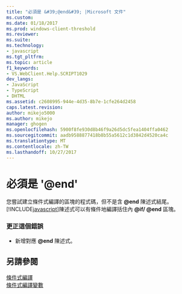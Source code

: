 ```yaml
---
title: "必須是 &#39;@end&#39; |Microsoft 文件"
ms.custom: 
ms.date: 01/18/2017
ms.prod: windows-client-threshold
ms.reviewer: 
ms.suite: 
ms.technology:
- javascript
ms.tgt_pltfrm: 
ms.topic: article
f1_keywords:
- VS.WebClient.Help.SCRIPT1029
dev_langs:
- JavaScript
- TypeScript
- DHTML
ms.assetid: c2608995-944e-4d35-8b7e-1cfe264d2458
caps.latest.revision: 
author: mikejo5000
ms.author: mikejo
manager: ghogen
ms.openlocfilehash: 5900f8fe930d8b46f9a26d5dc5fea1404ffa0462
ms.sourcegitcommit: aadb9588877418b8b55a5612c1d3842d4520ca4c
ms.translationtype: MT
ms.contentlocale: zh-TW
ms.lasthandoff: 10/27/2017
---
```

# <a name="expected-39end39"></a>必須是 &#39;@end&#39;
您嘗試建立條件式編譯的區塊的程式碼，但不是含 **@end** 陳述式結尾。 [!INCLUDE[javascript](../../javascript/includes/javascript-md.md)]陳述式可以有條件地編譯括住內 **@if/ @end** 區塊。  
  
### <a name="to-correct-this-error"></a>更正這個錯誤  
  
-   新增對應 **@end** 陳述式。  
  
## <a name="see-also"></a>另請參閱  
 [條件式編譯](../../javascript/advanced/conditional-compilation-javascript.md)   
 [條件式編譯變數](../../javascript/advanced/conditional-compilation-variables-javascript.md)